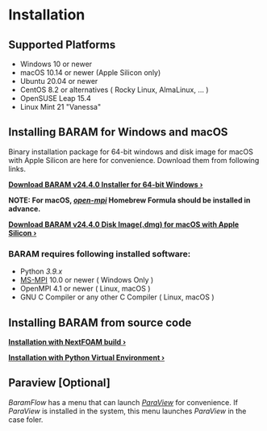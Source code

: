 # Installation

## Supported Platforms
* Windows 10 or newer
* macOS 10.14 or newer (Apple Silicon only)
* Ubuntu 20.04 or newer
* CentOS 8.2 or alternatives ( Rocky Linux, AlmaLinux, ... )
* OpenSUSE Leap 15.4
* Linux Mint 21 "Vanessa"

## Installing BARAM for Windows and macOS
Binary installation package for 64-bit windows and disk image for macOS with Apple Silicon are here for convenience.
Download them from following links.

[**Download BARAM v24.4.0 Installer for 64-bit Windows ›**](https://d3c6e16xufx1gb.cloudfront.net/BARAM-24.4.0-setup.exe)
<!---{: .btn .btn-purple .text-center .fs-5 onclick="trackDownload('BARAM-24.4.0-setup.exe')"}-->

**NOTE: For macOS, [*open-mpi*](https://formulae.brew.sh/formula/open-mpi) Homebrew Formula should be installed in advance.**

[**Download BARAM v24.4.0 Disk Image(.dmg) for macOS with Apple Silicon ›**](https://d3c6e16xufx1gb.cloudfront.net/BARAM-24.4.0.dmg)
<!---{: .btn .btn-blue .text-center .fs-5onclick="trackDownload('BARAM-24.4.0.dmg')"}-->


### BARAM requires following installed software:
* Python *3.9.x*
* [MS-MPI](https://docs.microsoft.com/en-us/message-passing-interface/microsoft-mpi) 10.0 or newer ( Windows Only )
* OpenMPI 4.1 or newer ( Linux, macOS )
* GNU C Compiler or any other C Compiler ( Linux, macOS )

## Installing BARAM from source code

[**Installation with NextFOAM build ›**](https://baramcfd.org/installation/2024/04/15/installationSourceCode-post/)

[**Installation with Python Virtual Environment ›**](https://baramcfd.org/installation/2024/04/15/installationPythonEnv-post/)

## Paraview [Optional]

*BaramFlow* has a menu that can launch [*ParaView*](https://www.paraview.org/) for convenience.
If *ParaView* is installed in the system, this menu launches *ParaView* in the case foler.
